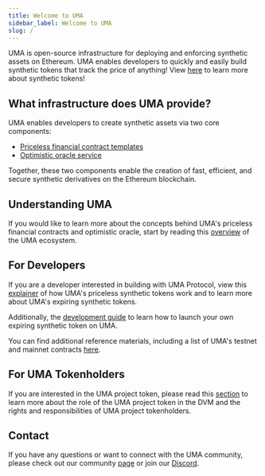 ```yaml
---
title: Welcome to UMA
sidebar_label: Welcome to UMA
slug: /
---
```


UMA is open-source infrastructure for deploying and enforcing synthetic assets on Ethereum. UMA enables developers to quickly and easily build synthetic tokens that track the price of anything! View [here](synthetic-tokens/what-are-synthetic-assets.md) to learn more about synthetic tokens!


## What infrastructure does UMA provide?

UMA enables developers to create synthetic assets via two core components:

- [Priceless financial contract templates](https://docs.umaproject.org/getting-started/synthetic-tokens)
- [Optimistic oracle service](https://docs.umaproject.org/getting-started/oracle)

Together, these two components enable the creation of fast, efficient, and secure synthetic derivatives on the Ethereum blockchain.

## Understanding UMA

If you would like to learn more about the concepts behind UMA's priceless financial contracts and optimistic oracle, start by reading this [overview](getting-started/overview.md) of the UMA ecosystem.

## For Developers

If you are a developer interested in building with UMA Protocol, view this [explainer](synthetic-tokens/what-are-synthetic-assets.md) of how UMA's priceless synthetic tokens work and to learn more about UMA's expiring synthetic tokens. 

Additionally, the [development guide](build-walkthrough/build-process) to learn how to launch your own expiring synthetic token on UMA. 

You can find additional reference materials, including a list of UMA's testnet and mainnet contracts [here](dev-ref/addresses.md).

## For UMA Tokenholders

If you are interested in the UMA project token, please read this [section](uma-tokenholders/uma-holders.md) to learn more about the role of the UMA project token in the DVM and the rights and responsibilities of UMA project tokenholders.

## Contact 
If you have any questions or want to connect with the UMA community, please check out our community [page](community/community-overview) or join our [Discord](https://discord.umaproject.org/).
